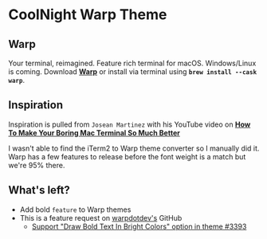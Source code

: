 # CoolNight Warp Theme

## Warp
Your terminal, reimagined. Feature rich terminal for macOS. Windows/Linux is coming. Download **[Warp](https://www.warp.dev/)** or install via terminal using **`brew install --cask warp`**.

## Inspiration
Inspiration is pulled from `Josean Martinez` with his YouTube video on **[How To Make Your Boring Mac Terminal So Much Better](https://www.youtube.com/watch?v=CF1tMjvHDRA&ab_channel=JoseanMartinez)**

I wasn't able to find the iTerm2 to Warp theme converter so I manually did it. Warp has a few features to release before the font weight is a match but we're 95% there.

## What's left?
- Add bold `feature` to Warp themes
- This is a feature request on [warpdotdev's](https://github.com/warpdotdev) GitHub 
    - [Support "Draw Bold Text In Bright Colors" option in theme #3393](https://github.com/warpdotdev/Warp/issues/3393)

